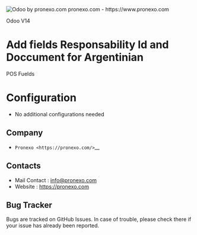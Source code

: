 <img alt="Odoo by pronexo.com" src="https://raw.githubusercontent.com/pronexo-argentina/odoo_pos_addons/14.0/pos_l10n_ar_identification/static/description/ProNexo_Logo2021.png" />
pronexo.com - https://www.pronexo.com

Odoo V14

Add fields Responsability Id and Doccument for Argentinian 
=====================
POS Fuelds

Configuration
=============
* No additional configurations needed

Company
-------
* `Pronexo <https://pronexo.com/>`__



Contacts
--------
* Mail Contact : info@pronexo.com
* Website : https://pronexo.com

Bug Tracker
-----------
Bugs are tracked on GitHub Issues. In case of trouble, please check there if your issue has already been reported.
